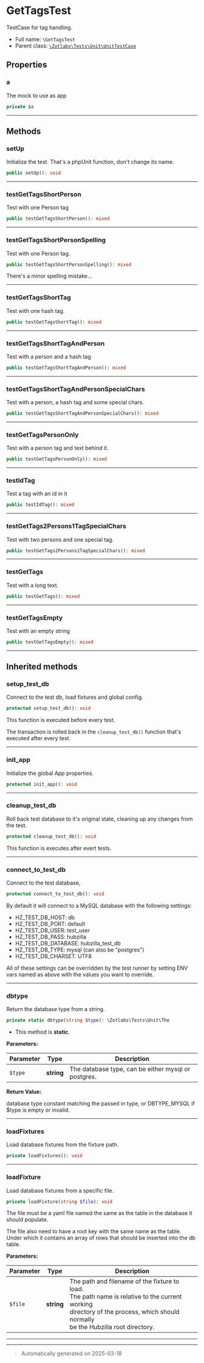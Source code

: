 
# GetTagsTest

TestCase for tag handling.



* Full name: `\GetTagsTest`
* Parent class: [`\Zotlabs\Tests\Unit\UnitTestCase`](./Zotlabs/Tests/Unit/UnitTestCase.md)



## Properties


### a

The mock to use as app

```php
private $a
```






***

## Methods


### setUp

Initialize the test. That's a phpUnit function,
don't change its name.

```php
public setUp(): void
```












***

### testGetTagsShortPerson

Test with one Person tag

```php
public testGetTagsShortPerson(): mixed
```












***

### testGetTagsShortPersonSpelling

Test with one Person tag.

```php
public testGetTagsShortPersonSpelling(): mixed
```

There's a minor spelling mistake...










***

### testGetTagsShortTag

Test with one hash tag.

```php
public testGetTagsShortTag(): mixed
```












***

### testGetTagsShortTagAndPerson

Test with a person and a hash tag

```php
public testGetTagsShortTagAndPerson(): mixed
```












***

### testGetTagsShortTagAndPersonSpecialChars

Test with a person, a hash tag and some special chars.

```php
public testGetTagsShortTagAndPersonSpecialChars(): mixed
```












***

### testGetTagsPersonOnly

Test with a person tag and text behind it.

```php
public testGetTagsPersonOnly(): mixed
```












***

### testIdTag

Test a tag with an id in it

```php
public testIdTag(): mixed
```












***

### testGetTags2Persons1TagSpecialChars

Test with two persons and one special tag.

```php
public testGetTags2Persons1TagSpecialChars(): mixed
```












***

### testGetTags

Test with a long text.

```php
public testGetTags(): mixed
```












***

### testGetTagsEmpty

Test with an empty string

```php
public testGetTagsEmpty(): mixed
```












***


## Inherited methods


### setup_test_db

Connect to the test db, load fixtures and global config.

```php
protected setup_test_db(): void
```

This function is executed before every test.

The transaction is rolled back in the `cleanup_test_db()` function
that's executed after every test.










***

### init_app

Initialize the global App properties.

```php
protected init_app(): void
```












***

### cleanup_test_db

Roll back test database to it's original state, cleaning up
any changes from the test.

```php
protected cleanup_test_db(): void
```

This function is executes after evert tests.










***

### connect_to_test_db

Connect to the test database,

```php
protected connect_to_test_db(): void
```

By default it will connect to a MySQL database with the following settings:

  - HZ_TEST_DB_HOST: db
  - HZ_TEST_DB_PORT: default
  - HZ_TEST_DB_USER: test_user
  - HZ_TEST_DB_PASS: hubzilla
  - HZ_TEST_DB_DATABASE: hubzilla_test_db
  - HZ_TEST_DB_TYPE: mysql (can also be "postgres")
  - HZ_TEST_DB_CHARSET: UTF8

All of these settings can be overridden by the test runner by setting ENV vars
named as above with the values you want to override.










***

### dbtype

Return the database type from a string.

```php
private static dbtype(string $type): \Zotlabs\Tests\Unit\The
```



* This method is **static**.




**Parameters:**

| Parameter | Type | Description |
|-----------|------|-------------|
| `$type` | **string** | The database type, can be either mysql or postgres. |


**Return Value:**

database type constant matching the passed in type, or DBTYPE_MYSQL
if $type is empty or invalid.




***

### loadFixtures

Load database fixtures from the fixture path.

```php
private loadFixtures(): void
```












***

### loadFixture

Load database fixtures from a specific file.

```php
private loadFixture(string $file): void
```

The file must be a yaml file named the same as the table in the database
it should populate.

The file also need to have a root key with the same name as the table.
Under which it contains an array of rows that should be inserted into
the db table.






**Parameters:**

| Parameter | Type | Description |
|-----------|------|-------------|
| `$file` | **string** | The path and filename of the fixture to load.<br />The path name is relative to the current working<br />directory of the process, which should normally<br />be the Hubzilla root directory. |





***


***
> Automatically generated on 2025-03-18
